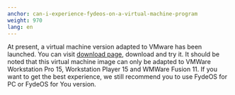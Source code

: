 ```yaml
---
anchor: can-i-experience-fydeos-on-a-virtual-machine-program
weight: 970
lang: en
---
```

At present, a virtual machine version adapted to VMware has been launched. You can visit [download page](https://fydeos.com/download/), download and try it. It should be noted that this virtual machine image can only be adapted to VMWare Workstation Pro 15, Workstation Player 15 and WMWare Fusion 11. If you want to get the best experience, we still recommend you to use FydeOS for PC or FydeOS for You version.
